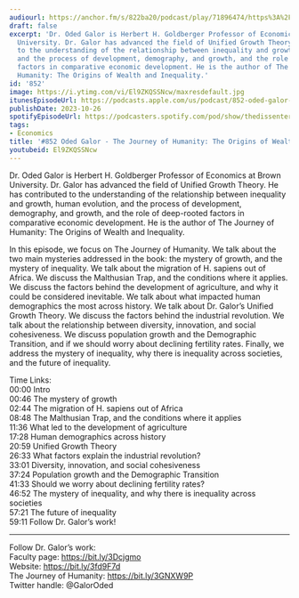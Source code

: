 ```yaml
---
audiourl: https://anchor.fm/s/822ba20/podcast/play/71896474/https%3A%2F%2Fd3ctxlq1ktw2nl.cloudfront.net%2Fstaging%2F2023-5-9%2Fdc7b6dba-2852-d9ac-658b-159a2bab62bf.m4a
draft: false
excerpt: 'Dr. Oded Galor is Herbert H. Goldberger Professor of Economics at Brown
  University. Dr. Galor has advanced the field of Unified Growth Theory. He has contributed
  to the understanding of the relationship between inequality and growth, human evolution,
  and the process of development, demography, and growth, and the role of deep-rooted
  factors in comparative economic development. He is the author of The Journey of
  Humanity: The Origins of Wealth and Inequality.'
id: '852'
image: https://i.ytimg.com/vi/El9ZKQSSNcw/maxresdefault.jpg
itunesEpisodeUrl: https://podcasts.apple.com/us/podcast/852-oded-galor-the-journey-of-humanity-the/id1451347236?i=1000632743776&uo=4
publishDate: 2023-10-26
spotifyEpisodeUrl: https://podcasters.spotify.com/pod/show/thedissenter/episodes/852-Oded-Galor---The-Journey-of-Humanity-The-Origins-of-Wealth-and-Inequality-e25gjuq
tags:
- Economics
title: '#852 Oded Galor - The Journey of Humanity: The Origins of Wealth and Inequality'
youtubeid: El9ZKQSSNcw
---
```

<div class="timelinks">

Dr. Oded Galor is Herbert H. Goldberger Professor of Economics at Brown University. Dr. Galor has advanced the field of Unified Growth Theory. He has contributed to the understanding of the relationship between inequality and growth, human evolution, and the process of development, demography, and growth, and the role of deep-rooted factors in comparative economic development. He is the author of The Journey of Humanity: The Origins of Wealth and Inequality.

In this episode, we focus on The Journey of Humanity. We talk about the two main mysteries addressed in the book: the mystery of growth, and the mystery of inequality. We talk about the migration of H. sapiens out of Africa. We discuss the Malthusian Trap, and the conditions where it applies. We discuss the factors behind the development of agriculture, and why it could be considered inevitable. We talk about what impacted human demographics the most across history. We talk about Dr. Galor’s Unified Growth Theory. We discuss the factors behind the industrial revolution. We talk about the relationship between diversity, innovation, and social cohesiveness. We discuss population growth and the Demographic Transition, and if we should worry about declining fertility rates. Finally, we address the mystery of inequality, why there is inequality across societies, and the future of inequality.

Time Links:  
<time>00:00</time> Intro  
<time>00:46</time> The mystery of growth  
<time>02:44</time> The migration of H. sapiens out of Africa  
<time>08:48</time> The Malthusian Trap, and the conditions where it applies  
<time>11:36</time> What led to the development of agriculture  
<time>17:28</time> Human demographics across history  
<time>20:59</time> Unified Growth Theory  
<time>26:33</time> What factors explain the industrial revolution?  
<time>33:01</time> Diversity, innovation, and social cohesiveness  
<time>37:24</time> Population growth and the Demographic Transition  
<time>41:33</time> Should we worry about declining fertility rates?  
<time>46:52</time> The mystery of inequality, and why there is inequality across societies  
<time>57:21</time> The future of inequality  
<time>59:11</time> Follow Dr. Galor’s work!

---

Follow Dr. Galor’s work:  
Faculty page: https://bit.ly/3Dcjgmo  
Website: https://bit.ly/3fd9F7d  
The Journey of Humanity: https://bit.ly/3GNXW9P  
Twitter handle: @GalorOded
</div>

